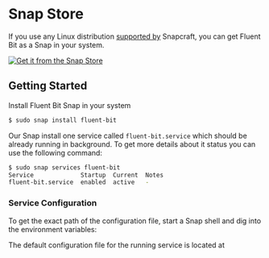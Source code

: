 # Snap Store

If you use any Linux distribution [supported by](https://snapcraft.io/docs/installing-snapd) Snapcraft, you can get Fluent Bit as a Snap in your system.

[![Get it from the Snap Store](https://snapcraft.io/static/images/badges/en/snap-store-white.svg)](https://snapcraft.io/fluent-bit)

## Getting Started

Install Fluent Bit Snap in your system

```bash
$ sudo snap install fluent-bit
```

Our Snap install one service called ```fluent-bit.service``` which should be already running in background. To get more details about it status you can use the following command:

```bash
$ sudo snap services fluent-bit
Service             Startup  Current  Notes
fluent-bit.service  enabled  active   -
```

### Service Configuration

To get the exact path of the configuration file, start a Snap shell and dig into the environment variables:



The default configuration file for the running service is located at